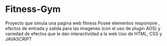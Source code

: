 # Fitness-Gym
Proyecto que simula una pagina web fitness
Posee elementos responsive , efectos de entrada y salida para las imagenes (con el uso de plugin AOS)  y variedad de efectos que le dan interactividad a la web
Uso de HTML, CSS y JAVASCRIPT
